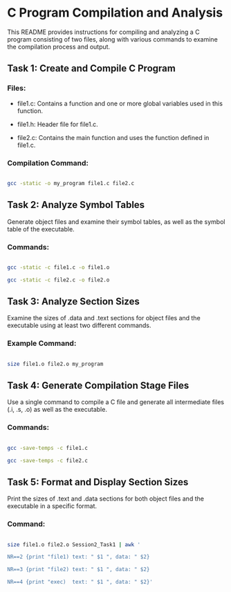 # C Program Compilation and Analysis

This README provides instructions for compiling and analyzing a C program consisting of two files, along with various commands to examine the compilation process and output.

## Task 1: Create and Compile C Program

### Files:

- file1.c: Contains a function and one or more global variables used in this function.

- file1.h: Header file for file1.c.

- file2.c: Contains the main function and uses the function defined in file1.c.

### Compilation Command:

```bash

gcc -static -o my_program file1.c file2.c

```

## Task 2: Analyze Symbol Tables

Generate object files and examine their symbol tables, as well as the symbol table of the executable.

### Commands:

```bash

gcc -static -c file1.c -o file1.o

gcc -static -c file2.c -o file2.o

```

## Task 3: Analyze Section Sizes

Examine the sizes of .data and .text sections for object files and the executable using at least two different commands.

### Example Command:

```bash

size file1.o file2.o my_program

```

## Task 4: Generate Compilation Stage Files

Use a single command to compile a C file and generate all intermediate files (.i, .s, .o) as well as the executable.

### Commands:

```bash

gcc -save-temps -c file1.c

gcc -save-temps -c file2.c

```

## Task 5: Format and Display Section Sizes

Print the sizes of .text and .data sections for both object files and the executable in a specific format.

### Command:

```bash

size file1.o file2.o Session2_Task1 | awk '

NR==2 {print "file1) text: " $1 ", data: " $2}

NR==3 {print "file2) text: " $1 ", data: " $2}

NR==4 {print "exec)  text: " $1 ", data: " $2}'

```

